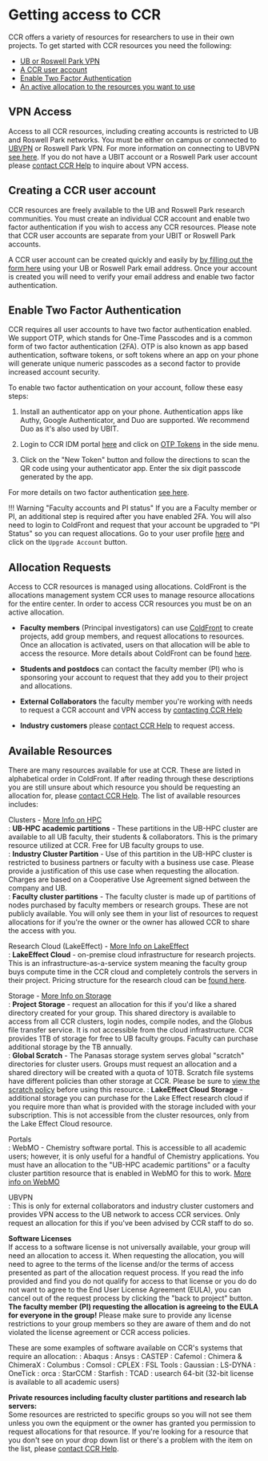 # Getting access to CCR

CCR offers a variety of resources for researchers to use in their own projects.
To get started with CCR resources you need the following:

- [UB or Roswell Park VPN](#vpn-access)
- [A CCR user account](#creating-a-ccr-user-account)
- [Enable Two Factor Authentication](#enable-two-factor-authentication)
- [An active allocation to the resources you want to use](#allocation-requests)

## VPN Access

Access to all CCR resources, including creating accounts is restricted to UB
and Roswell Park networks. You must be either on campus or connected to
[UBVPN](https://www.buffalo.edu/ubit/service-guides/connecting/vpn.html) or
Roswell Park VPN. For more information on connecting to UBVPN [see here](https://www.buffalo.edu/ubit/service-guides/connecting/vpn/computer.html).
If you do not have a UBIT account or a Roswell Park user account please
[contact CCR Help](help.md) to inquire about VPN access.

## Creating a CCR user account

CCR resources are freely available to the UB and Roswell Park research
communities. You must create an individual CCR account and enable two factor
authentication if you wish to access any CCR resources. Please note that CCR
user accounts are separate from your UBIT or Roswell Park accounts.

A CCR user account can be created quickly and easily by [by filling out the
form here](https://idm.ccr.buffalo.edu/signup) using your UB or Roswell Park
email address. Once your account is created you will need to verify your email
address and enable two factor authentication.

## Enable Two Factor Authentication

CCR requires all user accounts to have two factor authentication enabled. We
support OTP, which stands for One-Time Passcodes and is a common form of two
factor authentication (2FA). OTP is also known as app based authentication,
software tokens, or soft tokens where an app on your phone will generate unique
numeric passcodes as a second factor to provide increased account security.

To enable two factor authentication on your account, follow these easy steps:

1. Install an authenticator app on your phone. Authentication apps like Authy,
   Google Authenticator, and Duo are supported. We recommend Duo as it's also used by UBIT.

2. Login to CCR IDM portal [here](https://idm.ccr.buffalo.edu/) and click on
   [OTP Tokens](https://idm.ccr.buffalo.edu/otp) in the side menu.

3. Click on the "New Token" button and follow the directions to scan the QR
   code using your authenticator app. Enter the six digit passcode generated by the app.

For more details on two factor authentication [see here](2fa.md).

!!! Warning "Faculty accounts and PI status"
    If you are a Faculty member or PI, an additional step is required after
    you have enabled 2FA. You will also need to login to ColdFront
    and request that your account be upgraded to "PI Status" so you can request
    allocations. Go to your user profile
    [here](https://coldfront-test.ccr.buffalo.edu/user/user-profile/) and click
    on the `Upgrade Account` button.

## Allocation Requests

Access to CCR resources is managed using allocations. ColdFront is the
allocations management system CCR uses to manage resource allocations for the
entire center. In order to access CCR resources you must be on an active
allocation.

- __Faculty members__ (Principal investigators) can use
  [ColdFront](https://coldfront.ccr.buffalo.edu) to create projects, add group
  members, and request allocations to resources.  Once an allocation is
  activated, users on that allocation will be able to access the resource.
  More details about ColdFront can be found [here](portals/coldfront.md#request-an-allocation).

- __Students and postdocs__ can contact the faculty member (PI) who is
  sponsoring your account to request that they add you to their project and
  allocations.

- __External Collaborators__ the faculty member you're working with needs to
  request a CCR account and VPN access by [contacting CCR Help](help.md)

- __Industry customers__ please [contact CCR Help](help.md) to request access.  

## Available Resources  

There are many resources available for use at CCR.  These are listed in alphabetical order in ColdFront.  If after reading through these descriptions you are still unsure about which resource you should be requesting an allocation for, please [contact CCR Help](help.md).  The list of available resources includes:  

Clusters - [More Info on HPC](hpc/clusters.md)  
:    **UB-HPC academic partitions** - These partitions in the UB-HPC cluster are available to all UB faculty, their students & collaborators.  This is the primary resource utilized at CCR.  Free for UB faculty groups to use.    
:    **Industry Cluster Partition** - Use of this partition in the UB-HPC cluster is restricted to business partners or faculty with a business use case.  Please provide a justification of this use case when requesting the allocation.  Charges are based on a Cooperative Use Agreement signed between the company and UB.    
:    **Faculty cluster partitions** - The faculty cluster is made up of partitions of nodes purchased by faculty members or research groups.  These are not publicly available.  You will only see them in your list of resources to request allocations for if you're the owner or the owner has allowed CCR to share the access with you.  

Research Cloud (LakeEffect) - [More Info on LakeEffect](cloud/lake-effect.md)  
:    **LakeEffect Cloud** - on-premise cloud infrastructure for research projects.  This is an infrastructure-as-a-service system meaning the faculty group buys compute time in the CCR cloud and completely controls the servers in their project.  Pricing structure for the research cloud can be [found here](cloud/lake-effect.md#subscriptions).  

Storage - [More Info on Storage](hpc/storage.md)    
:    **Project Storage** - request an allocation for this if you'd like a shared directory created for your group.  This shared directory is available to access from all CCR clusters, login nodes, compile nodes, and the Globus file transfer service.  It is not accessible from the cloud infrastructure.  CCR provides 1TB of storage for free to UB faculty groups.  Faculty can purchase additional storage by the TB annually.  
:   **Global Scratch** - The Panasas storage system serves global "scratch" directories for cluster users.  Groups must request an allocation and a shared directory will be created with a quota of 10TB.  Scratch file systems have different policies than other storage at CCR.  Please be sure to [view the scratch policy](/policies/misuse/#scratch-usage-policies) before using this resource.
:   **LakeEffect Cloud Storage** -  additional storage you can purchase for the Lake Effect research cloud if you require more than what is provided with the storage included with your subscription.  This is not accessible from the cluster resources, only from the Lake Effect Cloud resource.  


Portals    
:  WebMO - Chemistry software portal.  This is accessible to all academic users; however, it is only useful for a handful of Chemistry applications.  You must have an allocation to the "UB-HPC academic partitions" or a faculty cluster partition resource that is enabled in WebMO for this to work.  [More info on WebMO](portals/webmo.md)

UBVPN  
:  This is only for external collaborators and industry cluster customers and provides VPN access to the UB network to access CCR services.  Only request an allocation for this if you've been advised by CCR staff to do so.  

**Software Licenses**  
If access to a software license is not universally available, your group will need an allocation to access it.  When requesting the allocation, you will need to agree to the terms of the license and/or the terms of access presented as part of the allocation request process.   If you read the info provided and find you do not qualify for access to that license or you do do not want to agree to the End User License Agreement (EULA), you can cancel out of the request process by clicking the "back to project" button.  **The faculty member (PI) requesting the allocation is agreeing to the EULA for everyone in the group!**  Please make sure to provide any license restrictions to your group members so they are aware of them and do not violated the license agreement or CCR access policies.

These are some examples of software available on CCR's systems that require an allocation:
:   Abaqus
:   Ansys
:   CASTEP
:   Cafemol
:   Chimera & ChimeraX
:   Columbus
:   Comsol
:   CPLEX
:   FSL Tools
:   Gaussian
:   LS-DYNA
:   OneTick
:   orca
:   StarCCM
:   Starfish
:   TCAD
:   usearch 64-bit (32-bit license is available to all academic users)

**Private resources including faculty cluster partitions and research lab servers:**  
Some resources are restricted to specific groups so you will not see them unless you own the equipment or the owner has granted you permission to request allocations for that resource.  If you're looking for a resource that you don't see on your drop down list or there's a problem with the item on the list, please [contact CCR Help](help.md).
